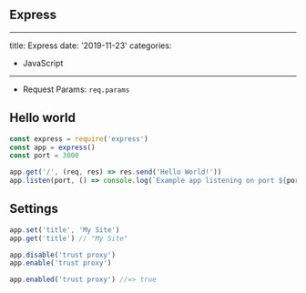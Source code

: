 ## Express
---
title: Express
date: '2019-11-23'
categories:
- JavaScript
---

- Request Params: `req.params`

## Hello world

```js
const express = require('express')
const app = express()
const port = 3000

app.get('/', (req, res) => res.send('Hello World!'))
app.listen(port, () => console.log(`Example app listening on port ${port}!`))
```

## Settings

```js
app.set('title', 'My Site')
app.get('title') // "My Site"

app.disable('trust proxy')
app.enable('trust proxy')

app.enabled('trust proxy') //=> true
```
